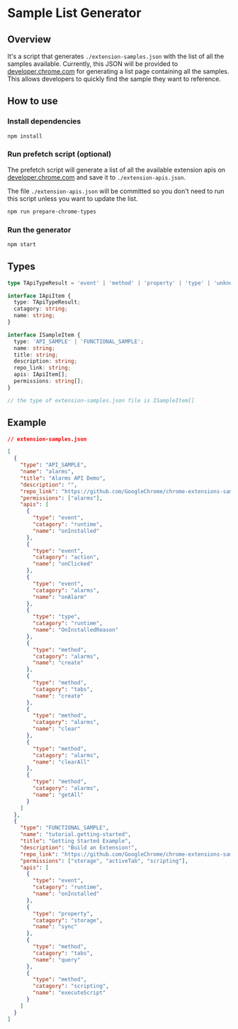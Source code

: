 # Sample List Generator

## Overview

It's a script that generates `./extension-samples.json` with the list of all the samples available. Currently, this JSON will be provided to [developer.chrome.com](https://developer.chrome.com) for generating a list page containing all the samples. This allows developers to quickly find the sample they want to reference.

## How to use

### Install dependencies

```bash
npm install
```

### Run prefetch script (optional)

The prefetch script will generate a list of all the available extension apis on [developer.chrome.com](https://developer.chrome.com/docs/extensions/reference) and save it to `./extension-apis.json`.

The file `./extension-apis.json` will be committed so you don't need to run this script unless you want to update the list.

```bash
npm run prepare-chrome-types
```

### Run the generator

```bash
npm start
```

## Types

```ts
type TApiTypeResult = 'event' | 'method' | 'property' | 'type' | 'unknown';

interface IApiItem {
  type: TApiTypeResult;
  catagory: string;
  name: string;
}

interface ISampleItem {
  type: 'API_SAMPLE' | 'FUNCTIONAL_SAMPLE';
  name: string;
  title: string;
  description: string;
  repo_link: string;
  apis: IApiItem[];
  permissions: string[];
}

// the type of extension-samples.json file is ISampleItem[]
```

## Example

```json
// extension-samples.json

[
  {
    "type": "API_SAMPLE",
    "name": "alarms",
    "title": "Alarms API Demo",
    "description": "",
    "repo_link": "https://github.com/GoogleChrome/chrome-extensions-samples/tree/main/api-samples/alarms",
    "permissions": ["alarms"],
    "apis": [
      {
        "type": "event",
        "catagory": "runtime",
        "name": "onInstalled"
      },
      {
        "type": "event",
        "catagory": "action",
        "name": "onClicked"
      },
      {
        "type": "event",
        "catagory": "alarms",
        "name": "onAlarm"
      },
      {
        "type": "type",
        "catagory": "runtime",
        "name": "OnInstalledReason"
      },
      {
        "type": "method",
        "catagory": "alarms",
        "name": "create"
      },
      {
        "type": "method",
        "catagory": "tabs",
        "name": "create"
      },
      {
        "type": "method",
        "catagory": "alarms",
        "name": "clear"
      },
      {
        "type": "method",
        "catagory": "alarms",
        "name": "clearAll"
      },
      {
        "type": "method",
        "catagory": "alarms",
        "name": "getAll"
      }
    ]
  },
  {
    "type": "FUNCTIONAL_SAMPLE",
    "name": "tutorial.getting-started",
    "title": "Getting Started Example",
    "description": "Build an Extension!",
    "repo_link": "https://github.com/GoogleChrome/chrome-extensions-samples/tree/main/functional-samples/tutorial.getting-started",
    "permissions": ["storage", "activeTab", "scripting"],
    "apis": [
      {
        "type": "event",
        "catagory": "runtime",
        "name": "onInstalled"
      },
      {
        "type": "property",
        "catagory": "storage",
        "name": "sync"
      },
      {
        "type": "method",
        "catagory": "tabs",
        "name": "query"
      },
      {
        "type": "method",
        "catagory": "scripting",
        "name": "executeScript"
      }
    ]
  }
]
```

